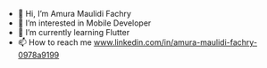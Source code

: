- 👋 Hi, I’m Amura Maulidi Fachry
- 👀 I’m interested in Mobile Developer
- 🌱 I’m currently learning Flutter
- 📫 How to reach me www.linkedin.com/in/amura-maulidi-fachry-0978a9199

